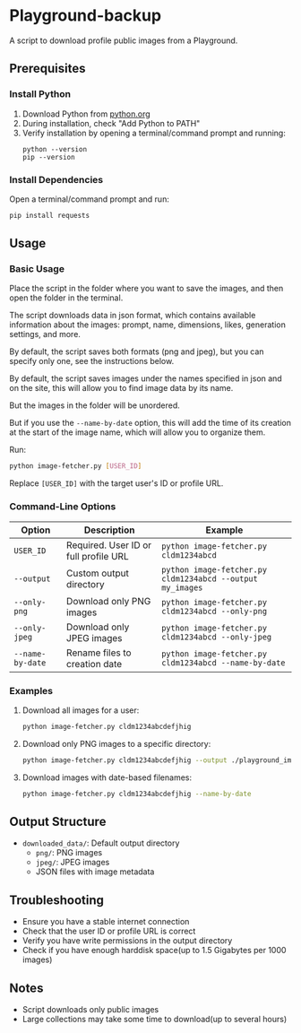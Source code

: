 # Playground-backup
A script to download profile public images from a Playground.

## Prerequisites

### Install Python
1. Download Python from [python.org](https://www.python.org/downloads/)
2. During installation, check "Add Python to PATH"
3. Verify installation by opening a terminal/command prompt and running:
   ```
   python --version
   pip --version
   ```

### Install Dependencies
Open a terminal/command prompt and run:
```bash
pip install requests
```

## Usage

### Basic Usage
Place the script in the folder where you want to save the images, and then open the folder in the terminal.

The script downloads data in json format, which contains available information about the images: prompt, name, dimensions, likes, generation settings, and more.

By default, the script saves both formats (png and jpeg), but you can specify only one, see the instructions below.

By default, the script saves images under the names specified in json and on the site, this will allow you to find image data by its name.

But the images in the folder will be unordered.

But if you use the `--name-by-date` option, this will add the time of its creation at the start of the image name, which will allow you to organize them.

Run:
```bash
python image-fetcher.py [USER_ID]
```
Replace `[USER_ID]` with the target user's ID or profile URL.

### Command-Line Options

| Option | Description | Example |
|--------|-------------|---------|
| `USER_ID` | Required. User ID or full profile URL | `python image-fetcher.py cldm1234abcd` |
| `--output` | Custom output directory | `python image-fetcher.py cldm1234abcd --output my_images` |
| `--only-png` | Download only PNG images | `python image-fetcher.py cldm1234abcd --only-png` |
| `--only-jpeg` | Download only JPEG images | `python image-fetcher.py cldm1234abcd --only-jpeg` |
| `--name-by-date` | Rename files to creation date | `python image-fetcher.py cldm1234abcd --name-by-date` |

### Examples

1. Download all images for a user:
   ```bash
   python image-fetcher.py cldm1234abcdefjhig
   ```

2. Download only PNG images to a specific directory:
   ```bash
   python image-fetcher.py cldm1234abcdefjhig --output ./playground_images --only-png
   ```

3. Download images with date-based filenames:
   ```bash
   python image-fetcher.py cldm1234abcdefjhig --name-by-date
   ```

## Output Structure
- `downloaded_data/`: Default output directory
  - `png/`: PNG images
  - `jpeg/`: JPEG images
  - JSON files with image metadata

## Troubleshooting
- Ensure you have a stable internet connection
- Check that the user ID or profile URL is correct
- Verify you have write permissions in the output directory
- Check if you have enough harddisk space(up to 1.5 Gigabytes per 1000 images)

## Notes
- Script downloads only public images
- Large collections may take some time to download(up to several hours)
